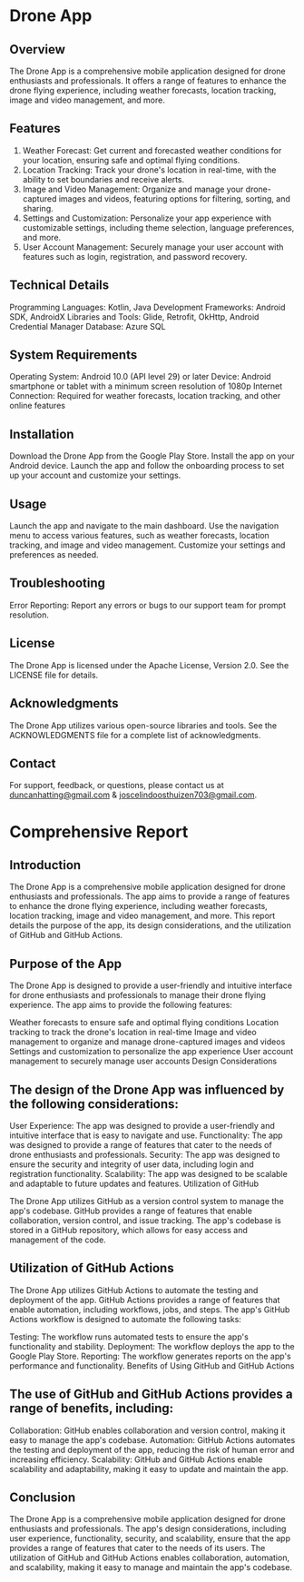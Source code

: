 # Drone App

## Overview
The Drone App is a comprehensive mobile application designed for drone enthusiasts and professionals. It offers a range of features to enhance the drone flying experience, including weather forecasts, location tracking, image and video management, and more.



## Features
1. Weather Forecast: Get current and forecasted weather conditions for your location, ensuring safe and optimal flying conditions.
2. Location Tracking: Track your drone's location in real-time, with the ability to set boundaries and receive alerts.
3. Image and Video Management: Organize and manage your drone-captured images and videos, featuring options for filtering, sorting, and sharing.
4. Settings and Customization: Personalize your app experience with customizable settings, including theme selection, language preferences, and more.
5. User Account Management: Securely manage your user account with features such as login, registration, and password recovery.



## Technical Details
Programming Languages: Kotlin, Java
Development Frameworks: Android SDK, AndroidX
Libraries and Tools: Glide, Retrofit, OkHttp, Android Credential Manager
Database: Azure SQL



## System Requirements
Operating System: Android 10.0 (API level 29) or later
Device: Android smartphone or tablet with a minimum screen resolution of 1080p
Internet Connection: Required for weather forecasts, location tracking, and other online features



## Installation
Download the Drone App from the Google Play Store.
Install the app on your Android device.
Launch the app and follow the onboarding process to set up your account and customize your settings.



## Usage
Launch the app and navigate to the main dashboard.
Use the navigation menu to access various features, such as weather forecasts, location tracking, and image and video management.
Customize your settings and preferences as needed.



## Troubleshooting
Error Reporting: Report any errors or bugs to our support team for prompt resolution.



## License
The Drone App is licensed under the Apache License, Version 2.0. See the LICENSE file for details.



## Acknowledgments
The Drone App utilizes various open-source libraries and tools. See the ACKNOWLEDGMENTS file for a complete list of acknowledgments.



## Contact
For support, feedback, or questions, please contact us at duncanhatting@gmail.com & joscelindoosthuizen703@gmail.com.




# Comprehensive Report



## Introduction



The Drone App is a comprehensive mobile application designed for drone enthusiasts and professionals. The app aims to provide a range of features to enhance the drone flying experience, including weather forecasts, location tracking, image and video management, and more. This report details the purpose of the app, its design considerations, and the utilization of GitHub and GitHub Actions.



## Purpose of the App



The Drone App is designed to provide a user-friendly and intuitive interface for drone enthusiasts and professionals to manage their drone flying experience. The app aims to provide the following features:



Weather forecasts to ensure safe and optimal flying conditions
Location tracking to track the drone's location in real-time
Image and video management to organize and manage drone-captured images and videos
Settings and customization to personalize the app experience
User account management to securely manage user accounts
Design Considerations



## The design of the Drone App was influenced by the following considerations:



User Experience: The app was designed to provide a user-friendly and intuitive interface that is easy to navigate and use.
Functionality: The app was designed to provide a range of features that cater to the needs of drone enthusiasts and professionals.
Security: The app was designed to ensure the security and integrity of user data, including login and registration functionality.
Scalability: The app was designed to be scalable and adaptable to future updates and features.
Utilization of GitHub



The Drone App utilizes GitHub as a version control system to manage the app's codebase. GitHub provides a range of features that enable collaboration, version control, and issue tracking. The app's codebase is stored in a GitHub repository, which allows for easy access and management of the code.



## Utilization of GitHub Actions



The Drone App utilizes GitHub Actions to automate the testing and deployment of the app. GitHub Actions provides a range of features that enable automation, including workflows, jobs, and steps. The app's GitHub Actions workflow is designed to automate the following tasks:



Testing: The workflow runs automated tests to ensure the app's functionality and stability.
Deployment: The workflow deploys the app to the Google Play Store.
Reporting: The workflow generates reports on the app's performance and functionality.
Benefits of Using GitHub and GitHub Actions



## The use of GitHub and GitHub Actions provides a range of benefits, including:



Collaboration: GitHub enables collaboration and version control, making it easy to manage the app's codebase.
Automation: GitHub Actions automates the testing and deployment of the app, reducing the risk of human error and increasing efficiency.
Scalability: GitHub and GitHub Actions enable scalability and adaptability, making it easy to update and maintain the app.



## Conclusion



The Drone App is a comprehensive mobile application designed for drone enthusiasts and professionals. The app's design considerations, including user experience, functionality, security, and scalability, ensure that the app provides a range of features that cater to the needs of its users. The utilization of GitHub and GitHub Actions enables collaboration, automation, and scalability, making it easy to manage and maintain the app's codebase.
